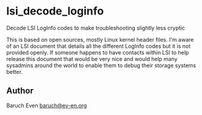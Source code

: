 lsi_decode_loginfo
==================

Decode LSI LogInfo codes to make troubleshooting slightly less cryptic

This is based on open sources, mostly Linux kernel header files. I'm aware of
an LSI document that details all the different LogInfo codes but it is not
provided openly. If someone happens to have contacts within LSI to help release
this document that would be very nice and would help many sysadmins around the
world to enable them to debug their storage systems better.

Author
------

Baruch Even <baruch@ev-en.org>
